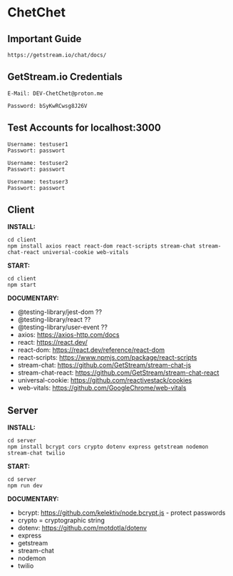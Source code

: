 
# ChetChet

## Important Guide

    https://getstream.io/chat/docs/

## GetStream.io Credentials

    E-Mail: DEV-ChetChet@proton.me
    
    Password: bSyKwRCwsg8J26V

## Test Accounts for localhost:3000

    
    Username: testuser1
    Passwort: passwort
    
    Username: testuser2
    Passwort: passwort
    
    Username: testuser3
    Passwort: passwort

## Client

  

**INSTALL:**

  

    cd client
    npm install axios react react-dom react-scripts stream-chat stream-chat-react universal-cookie web-vitals

  
  

**START:**

  

    cd client
    npm start

  

**DOCUMENTARY:**

  

 - @testing-library/jest-dom ?? 
 - @testing-library/react ??
 - @testing-library/user-event ?? 
 - axios: https://axios-http.com/docs
 - react: https://react.dev/
 - react-dom: https://react.dev/reference/react-dom
 - react-scripts: https://www.npmjs.com/package/react-scripts
 - stream-chat: https://github.com/GetStream/stream-chat-js
 - stream-chat-react: https://github.com/GetStream/stream-chat-react
 - universal-cookie: https://github.com/reactivestack/cookies
 - web-vitals: https://github.com/GoogleChrome/web-vitals

  

## Server

  

**INSTALL:**

  

    cd server
    npm install bcrypt cors crypto dotenv express getstream nodemon stream-chat twilio

  
  

**START:**

  

    cd server
    npm run dev

  

**DOCUMENTARY:**

  

 - bcrypt: https://github.com/kelektiv/node.bcrypt.js - protect passwords
 - crypto = cryptographic string 
 - dotenv:  https://github.com/motdotla/dotenv
 - express 
 - getstream 
 - stream-chat 
 - nodemon 
 - twilio